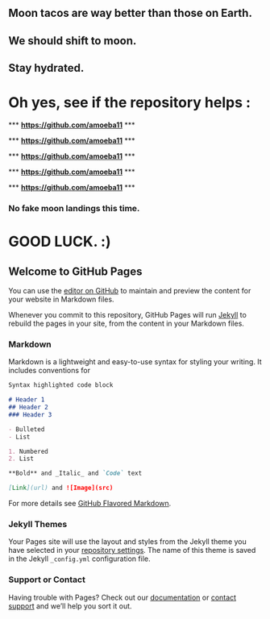 ## Moon tacos are way better than those on Earth.
## We should shift to moon.
## Stay hydrated.


# Oh yes, see if the repository helps :

***   **https://github.com/amoeba11**    ***

***   **https://github.com/amoeba11**    ***

***   **https://github.com/amoeba11**    ***

***   **https://github.com/amoeba11**    ***

***   **https://github.com/amoeba11**    ***
    
    
### No fake moon landings this time.
# GOOD LUCK. :)



## Welcome to GitHub Pages

You can use the [editor on GitHub](https://github.com/amoeba11/interviewbit/edit/master/README.md) to maintain and preview the content for your website in Markdown files.

Whenever you commit to this repository, GitHub Pages will run [Jekyll](https://jekyllrb.com/) to rebuild the pages in your site, from the content in your Markdown files.

### Markdown

Markdown is a lightweight and easy-to-use syntax for styling your writing. It includes conventions for

```markdown
Syntax highlighted code block

# Header 1
## Header 2
### Header 3

- Bulleted
- List

1. Numbered
2. List

**Bold** and _Italic_ and `Code` text

[Link](url) and ![Image](src)
```

For more details see [GitHub Flavored Markdown](https://guides.github.com/features/mastering-markdown/).

### Jekyll Themes

Your Pages site will use the layout and styles from the Jekyll theme you have selected in your [repository settings](https://github.com/amoeba11/interviewbit/settings). The name of this theme is saved in the Jekyll `_config.yml` configuration file.

### Support or Contact

Having trouble with Pages? Check out our [documentation](https://help.github.com/categories/github-pages-basics/) or [contact support](https://github.com/contact) and we’ll help you sort it out.
